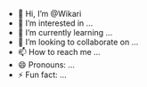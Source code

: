 - 👋 Hi, I’m @Wikari
- 👀 I’m interested in ...
- 🌱 I’m currently learning ...
- 💞️ I’m looking to collaborate on ...
- 📫 How to reach me ...
- 😄 Pronouns: ...
- ⚡ Fun fact: ...

<!---
Wikari/Wikari is a ✨ special ✨ repository because its `README.md` (this file) appears on your GitHub profile.
You can click the Preview link to take a look at your changes.
--->
